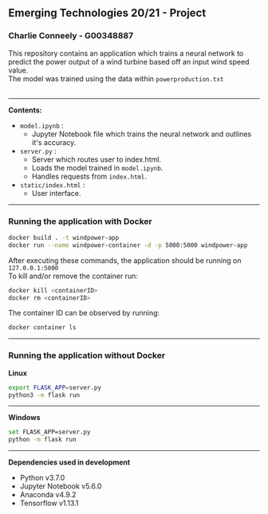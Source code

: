 ## Emerging Technologies 20/21 - Project
### Charlie Conneely - G00348887
This repository contains an application which trains a neural network to predict the power output of a wind turbine 
based off an input wind speed value. <br/> The model was trained using the data within `powerproduction.txt` <br/><br/>
***
**Contents:** <br/>
* `model.ipynb` :
  * Jupyter Notebook file which trains the neural network and outlines it's accuracy.
* `server.py` :
  * Server which routes user to index.html. 
  * Loads the model trained in `model.ipynb`.
  * Handles requests from `index.html`.
* `static/index.html` :
  * User interface.

***

### Running the application with Docker

```bash
docker build . -t windpower-app
docker run --name windpower-container -d -p 5000:5000 windpower-app
```
After executing these commands, the application should be running on `127.0.0.1:5000` <br>
To kill and/or remove the container run:
```bash
docker kill <containerID>
docker rm <containerID>
```
The container ID can be observed by running:
```bash
docker container ls
``` 
***
### Running the application without Docker
**Linux**
```bash
export FLASK_APP=server.py
python3 -m flask run
```
***

**Windows**
```bash
set FLASK_APP=server.py
python -m flask run
```
***
**Dependencies used in development**
* Python v3.7.0
* Jupyter Notebook v5.6.0
* Anaconda v4.9.2
* Tensorflow v1.13.1
